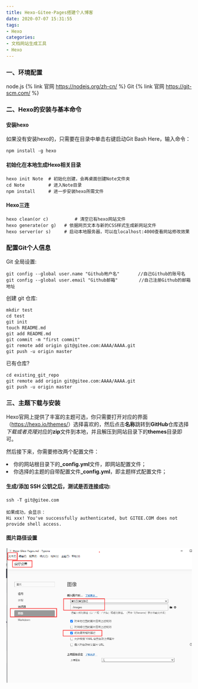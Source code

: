 ```yaml
---
title: Hexo-Gitee-Pages搭建个人博客
date: 2020-07-07 15:31:55
tags:
- Hexo
categories: 
- 文档网站生成工具
- Hexo
---
```

### 一、环境配置
node.js  {% link 官网 https://nodejs.org/zh-cn/ %}
Git   {% link 官网 https://git-scm.com/ %}

### 二、Hexo的安装与基本命令
#### 安装hexo
如果没有安装hexo的，只需要在目录中单击右键启动Git Bash Here，输入命令：
```
npm install -g hexo 
```
#### 初始化在本地生成Hexo相关目录
```
hexo init Note  # 初始化创建，会再桌面创建Note文件夹
cd Note         # 进入Note目录
npm install     # 进一步安装hexo所需文件
```
#### Hexo三连
```
hexo clean(or c)          # 清空已有hexo网站文件
hexo generate(or g)   # 依据网页文本与新的CSS样式生成新网站文件
hexo server(or s)     # 启动本地服务器，可以在localhost:4000查看网站修改效果
```
### 配置Git个人信息
Git 全局设置:
```
git config --global user.name "Github用户名"       //自己Github的账号名
git config --global user.email "Github邮箱"        //自己注册Github的邮箱地址
```
创建 git 仓库:
```
mkdir test
cd test
git init
touch README.md
git add README.md
git commit -m "first commit"
git remote add origin git@gitee.com:AAAA/AAAA.git
git push -u origin master
```
已有仓库?
```
cd existing_git_repo
git remote add origin git@gitee.com:AAAA/AAAA.git
git push -u origin master
```
### 三、主题下载与安装

Hexo官网上提供了丰富的主题可选，你只需要打开对应的界面（<a href="https://hexo.io/themes/" rel="nofollow noreferrer" target="_blank">https://hexo.io/themes/</a>）选择喜欢的，然后点击<strong>名称</strong>跳转到<strong>GitHub</strong>仓库选择<em>下载或者克隆</em>对应的<strong>zip</strong>文件到本地，并且解压到网站目录下的<strong>themes</strong>目录即可。

然后接下来，你需要修改两个配置文件：
<li>你的网站根目录下的<strong>_config.yml</strong>文件，即网站配置文件；</li>
<li>你选择的主题的自带配置文件<strong>_config.yml</strong>，即主题样式配置文件；</li>

#### 生成/添加 SSH 公钥之后，测试是否连接成功:
```
ssh -T git@gitee.com

如果成功，会显示：
Hi xxx! You've successfully authenticated, but GITEE.COM does not provide shell access.

```

#### 图片路径设置

![图片路径设置](https://raw.githubusercontent.com/winney07/Images/main/winney07.github.io/Hexo-Gitee-Pages%E6%90%AD%E5%BB%BA%E4%B8%AA%E4%BA%BA%E5%8D%9A%E5%AE%A2/images-set.png)